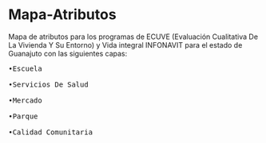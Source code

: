 # Mapa-Atributos

<p>Mapa de atributos para los programas de ECUVE (Evaluación Cualitativa De La Vivienda Y Su Entorno) y Vida integral INFONAVIT para el estado de Guanajuto con las siguientes capas:</p>
<pre>•Escuela<br>
•Servicios De Salud<br>
•Mercado<br>
•Parque<br>
•Calidad Comunitaria<br>
  
